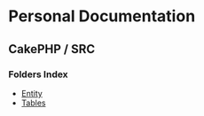 # Personal Documentation
## CakePHP / SRC

### Folders Index 
- [Entity](./Entity)
- [Tables](./Table)